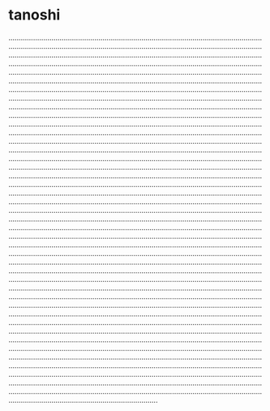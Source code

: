 # tanoshi
.................................................................................................................................................................................................................................................................................................................................................................................................................................................................................................................................................................................................................................................................................................................................................................................................................................................................................................................................................................................................................................................................................................................................................................................................................................................................................................................................................................................................................................................................................................................................................................................................................................................................................................................................................................................................................................................................................................................................................................................................................................................................................................................................................................................................................................................................................................................................................................................................................................................................................................................................................................................................................................................................................................................................................................................................................................................................................................................................................................................................................................................................................................................................................................................................................................................................................................................................................................................................................................................................................................................................................................................................................................................................................................................................................................................................................................................................................................................................................................................................................................................................................................................................................................................................................................................................................................................................................................................................................................................................................................................................................................................................................................................................................................................................................................................................................................................................................................................................................................................................................................................................................................................................................................................................................................................................................................................................................................................................................................................................................................